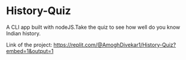 # History-Quiz

A CLI app built with nodeJS.Take the quiz to see how well do you know Indian history.

Link of the project: https://replit.com/@AmoghDivekar1/History-Quiz?embed=1&output=1

